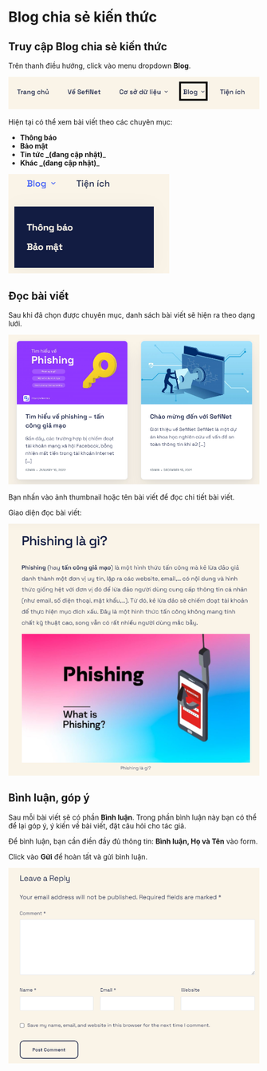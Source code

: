 # Blog chia sẻ kiến thức

## Truy cập Blog chia sẻ kiến thức

Trên thanh điều hướng, click vào menu dropdown **Blog**.

![](<../.gitbook/assets/image (39) (1).png>)

Hiện tại có thể xem bài viết theo các chuyên mục:

* **Thông báo**
* **Bảo mật**
* **Tin tức **_**(đang cập nhật)**_
* **Khác **_**(đang cập nhật)**_

![](<../.gitbook/assets/image (38) (1).png>)

## Đọc bài viết

Sau khi đã chọn được chuyên mục, danh sách bài viết sẽ hiện ra theo dạng lưới.

![](<../.gitbook/assets/image (32) (1).png>)

Bạn nhấn vào ảnh thumbnail hoặc tên bài viết để đọc chi tiết bài viết.

Giao diện đọc bài viết:

![](<../.gitbook/assets/image (30) (1).png>)

## Bình luận, góp ý

Sau mỗi bài viết sẽ có phần **Bình luận**. Trong phần bình luận này bạn có thể để lại góp ý, ý kiến về bài viết, đặt câu hỏi cho tác giả.

Để bình luận, bạn cần điền đầy đủ thông tin: **Bình luận, Họ và Tên** vào form.

Click vào **Gửi** để hoàn tất và gửi bình luận.

![](<../.gitbook/assets/image (33) (1).png>)
